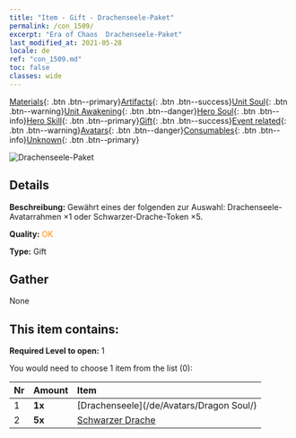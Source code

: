 ```yaml
---
title: "Item - Gift - Drachenseele-Paket"
permalink: /con_1509/
excerpt: "Era of Chaos  Drachenseele-Paket"
last_modified_at: 2021-05-28
locale: de
ref: "con_1509.md"
toc: false
classes: wide
---
```

 [Materials](/ItemsDE/){: .btn .btn--primary}[Artifacts](/ItemsDE/Artifacts/){: .btn .btn--success}[Unit Soul](/ItemsDE/UnitSoul/){: .btn .btn--warning}[Unit Awakening](/ItemsDE/UnitAwakening/){: .btn .btn--danger}[Hero Soul](/ItemsDE/HeroSoul/){: .btn .btn--info}[Hero Skill](/ItemsDE/HeroSkill/){: .btn .btn--primary}[Gift](/ItemsDE/Gift/){: .btn .btn--success}[Event related](/ItemsDE/Events/){: .btn .btn--warning}[Avatars](/ItemsDE/Avatars/){: .btn .btn--danger}[Consumables](/ItemsDE/Consumables/){: .btn .btn--info}[Unknown](/ItemsDE/Unknown/){: .btn .btn--primary}

 ![Drachenseele-Paket](/images/t/i_907123.png)

## Details
 **Beschreibung:** Gewährt eines der folgenden zur Auswahl: Drachenseele-Avatarrahmen ×1 oder Schwarzer-Drache-Token ×5.

 **Quality:** <span style="color: #FF8C00">OK</span>

 **Type:** Gift

## Gather

  None

## This item contains:

 **Required Level to open:** 1

 You would need to choose 1 item from the list (0):

  | Nr | Amount |     Item    |
  |:---|:-------|:------------|
  | 1 |  **1x** | [Drachenseele](/de/Avatars/Dragon Soul/) |  | 
  | 2 |  **5x** | [Schwarzer Drache](/ItemsDE/unt_250/) |  | 
